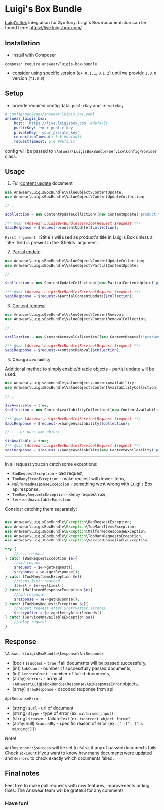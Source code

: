 # Luigi's Box Bundle
[Luigi's Box](https://www.luigisbox.com/) integration for Symfony.
Luigi's Box documentation can be found here: https://live.luigisbox.com/.

Installation
------------

* install with Composer
```
composer require answear/luigis-box-bundle
```
* consider using specific version (ex. `0.1.1`, `0.1.2`) until we provide `1.0.0` version (`^1.0.0`)

Setup
------------
* provide required config data: `publicKey` and `privateKey`
```yaml
# config/packages/answear_luigis_box.yaml
answear_luigis_box:
    host: 'https://live.luigisbox.com' #default
    publicKey: 'your_public_key'
    privateKey: 'your_private_key'
    connectionTimeout: 5.0 #default
    requestTimeout: 5.0 #default
```

config will be passed to `\Answear\LuigisBoxBundle\Service\ConfigProvider` class.

Usage
------------
1. Full [content update](https://live.luigisbox.com/?php#content-updates-content-update) document
```php
use Answear\LuigisBoxBundle\ValueObject\ContentUpdate;
use Answear\LuigisBoxBundle\ValueObject\ContentUpdateCollection;

// ...

$collection = new ContentUpdateCollection([new ContentUpdate('product title', 'product/url', 'object type', ['field' => 'field 1'])]);

/** @var \Answear\LuigisBoxBundle\Service\Request $request **/
$apiResponse = $request->contentUpdate($collection);
```

`First argument (`$title`) will used as product's title in Luigi's Box unless a `title` field is present in the `$fields` argument. 

2. [Partial update](https://live.luigisbox.com/?php#content-updates-partial-content-update)
```php
use Answear\LuigisBoxBundle\ValueObject\ContentUpdateCollection;
use Answear\LuigisBoxBundle\ValueObject\PartialContentUpdate;

// ...

$collection = new ContentUpdateCollection([new PartialContentUpdate('product/url', 'object type', ['title' => 'product title'])]);

/** @var \Answear\LuigisBoxBundle\Service\Request $request **/
$apiResponse = $request->partialContentUpdate($collection);
```

3. [Content removal](https://live.luigisbox.com/?php#content-updates-content-removal)
```php
use Answear\LuigisBoxBundle\ValueObject\ContentRemoval;
use Answear\LuigisBoxBundle\ValueObject\ContentRemovalCollection;

// ...

$collection = new ContentRemovalCollection([new ContentRemoval('product/url')]);

/** @var \Answear\LuigisBoxBundle\Service\Request $request **/
$apiResponse = $request->contentRemoval($collection);
```

4. Change availability

Additional method to simply enable/disable objects - partial update will be used.
```php
use Answear\LuigisBoxBundle\ValueObject\ContentAvailability;
use Answear\LuigisBoxBundle\ValueObject\ContentAvailabilityCollection;

// ...

$isAvailable = true;
$collection = new ContentAvailabilityCollection([new ContentAvailability('product/url', $isAvailable)]);

/** @var \Answear\LuigisBoxBundle\Service\Request $request **/
$apiResponse = $request->changeAvailability($collection);

// ... or pass one object

$isAvailable = true;
/** @var \Answear\LuigisBoxBundle\Service\Request $request **/
$apiResponse = $request->changeAvailability(new ContentAvailability('product/url', $isAvailable));
```

---
In all request you can catch some exceptions:
* `BadRequestException` - bad request,
* `TooManyItemsException` - make request with fewer items,
* `MalformedResponseException` - something went wrong with Luigi's Box api response,
* `TooManyRequestsException` - delay request rate,
* `ServiceUnavailableException`

Consider catching them separately:
```php

use Answear\LuigisBoxBundle\Exception\BadRequestException;
use Answear\LuigisBoxBundle\Exception\TooManyItemsException;
use Answear\LuigisBoxBundle\Exception\MalformedResponseException;
use Answear\LuigisBoxBundle\Exception\TooManyRequestsException;
use Answear\LuigisBoxBundle\Exception\ServiceUnavailableException;

try {
    // ... request
} catch (BadRequestException $e){
    //bad request
    $request = $e->getRequest();
    $response = $e->getResponse();
} catch (TooManyItemsException $e){
    //items limit reached
    $limit = $e->getLimit();
} catch (MalformedResponseException $e){
    //bad response 
    $response = $e->getResponse();
} catch (TooManyRequestsException $e){
    //repeat request after $retryAfter seconds
    $retryAfter = $e->getRetryAfterSeconds();
} catch (ServiceUnavailableException $e){
    //delay request
}

```

Response
------------

`\Answear\LuigisBoxBundle\Response\ApiResponse`:
* (bool) `$success` - `true` if all documents will be passed successfully,
* (int) `$okCount` - number of successfully passed documents,
* (int) `$errorsCount` - number of failed documents,
* (array) `$errors` - array of `\Answear\LuigisBoxBundle\Response\ApiResponseError` objects,
* (array) `$rawResponse` - decoded response from api.

`ApiResponseError`:
* (string) `$url` - url of document
* (string) `$type` - type of error (ex. `malformed_input`)
* (string) `$reason` - failure text (ex. `incorrect object format`)
* (array|null) `$causedBy` - specific reason of error (ex. `["url": ["is missing"]]`)


Note!

`ApiResponse::$success` will be set to `false` if any of passed documents fails. Check `$okCount` if you want to know how many documents were updated and `$errors` to check exactly which documents failed.


Final notes
------------

Feel free to make pull requests with new features, improvements or bug fixes. The Answear team will be grateful for any comments.


### Have fun!
